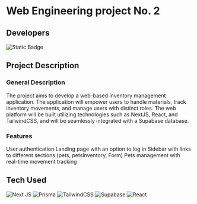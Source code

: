 # Web Engineering project No. 2

## Developers
![Static Badge](https://img.shields.io/badge/-superpollo2-white?logo=github&logoColor=white&color=%23E74C3C%20&link=https%3A%2F%2Fgithub.com%2Fsuperpollo2)







## Project Description
### General Description
The project aims to develop a web-based inventory management application. The application will empower users to handle materials, track inventory movements, and manage users with distinct roles. The web platform will be built utilizing technologies such as NextJS, React, and TailwindCSS, and will be seamlessly integrated with a Supabase database.

### Features
User authentication
Landing page with an option to log in
Sidebar with links to different sections (pets, petsInventory, Form)
Pets management with real-time movement tracking 


## Tech Used

![Next JS](https://img.shields.io/badge/Next-black?style=for-the-badge&logo=next.js&logoColor=white)
![Prisma](https://img.shields.io/badge/Prisma-3982CE?style=for-the-badge&logo=Prisma&logoColor=white)
![TailwindCSS](https://img.shields.io/badge/tailwindcss-%2338B2AC.svg?style=for-the-badge&logo=tailwind-css&logoColor=white)
![Supabase](https://img.shields.io/badge/Supabase-3ECF8E?style=for-the-badge&logo=supabase&logoColor=white)
![React](https://img.shields.io/badge/react-%2320232a.svg?style=for-the-badge&logo=react&logoColor=%2361DAFB)
